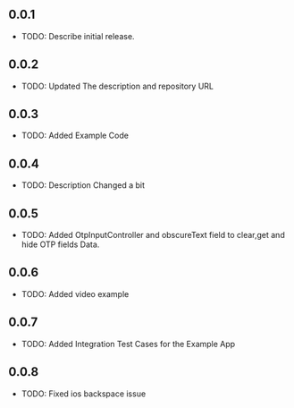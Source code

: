 ## 0.0.1

- TODO: Describe initial release.

## 0.0.2

- TODO: Updated The description and repository URL

## 0.0.3

- TODO: Added Example Code

## 0.0.4

- TODO: Description Changed a bit

## 0.0.5

- TODO: Added OtpInputController and obscureText field to clear,get and hide OTP fields Data.

## 0.0.6

- TODO: Added video example

## 0.0.7

- TODO: Added Integration Test Cases for the Example App

## 0.0.8

- TODO: Fixed ios backspace issue
